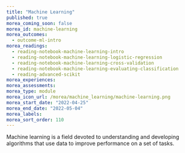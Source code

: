 ```yaml
---
title: "Machine Learning"
published: true
morea_coming_soon: false
morea_id: machine-learning
morea_outcomes:
  - outcome-ml-intro
morea_readings:
  - reading-notebook-machine-learning-intro
  - reading-notebook-machine-learning-logistic-regression
  - reading-notebook-machine-learning-cross-validation
  - reading-notebook-machine-learning-evaluating-classification
  - reading-advanced-scikit
morea_experiences:
morea_assessments:
morea_type: module
morea_icon_url: /morea/machine_learning/machine-learning.png
morea_start_date: "2022-04-25"
morea_end_date: "2022-05-04"
morea_labels: 
morea_sort_order: 110
---
```


Machine learning is a field devoted to understanding and developing algorithms that use data to improve performance on a set of tasks.
